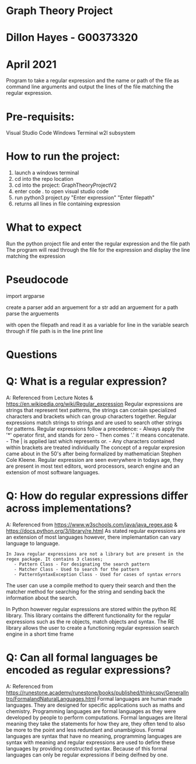 # Graph Theory Project 
# Dillon Hayes - G00373320
# April 2021

 Program to take a regular expression and the name or path of the file 
 as command line arguments and output the lines of the file matching the regular expression.

# Pre-requisits: 
 Visual Studio Code
 Windows Terminal 
 w2l subsystem 

# How to run the project:
 1) launch a windows terminal
 2) cd into the repo location
 3) cd into the project: GraphTheoryProjectV2
 4) enter code . to open visual studio code
 5) run python3 project.py "Enter expression" "Enter filepath"
 6) returns all lines in file containing expression

# What to expect
 Run the python project file and enter the regular expression and the file path
 The program will read through the file for the expression and display the line matching the expression

# Pseudocode 
import argparse

create a parser
add an arguement for a str
add an arguement for a path
parse the arguements

with open the filepath and read it as a variable
for line in the variable search through 
if file path is in the line
print line

# Questions
# Q: What is a regular expression?
 A: Referenced from Lecture Notes & https://en.wikipedia.org/wiki/Regular_expression
    Regular expressions are strings that represent text patterns, the strings can contain specialized characters
    and brackets which can group characters together. Regular expressions match strings to strings and are
    used to search other strings for patterns. Regular expressions follow a precedence:
       - Always apply the '*' operator first, and stands for zero
       - Then comes '.' it means concatenate.
       - The | is applied last which represents or.
       - Any characters contained within brackets are treated individually 
    The concept of a regular expresion came about in the 50's after being formalized by mathematician 
    Stephen Cole Kleene. Regular expression are seen everywhere in todays age, they are present in most 
    text editors, word processors, search engine and an extension of most software languages.
    

# Q: How do regular expressions differ across implementations?
 A: Referenced from https://www.w3schools.com/java/java_regex.asp & https://docs.python.org/3/library/re.html
    As stated regular expressions are an extension of most languages however, there implemantation can vary
    language to language. 

    In Java regular expressions are not a library but are present in the regex package. It contains 3 classes;
       - Pattern Class - For designating the search pattern 
       - Matcher Class - Used to search for the pattern
       - PatternSyntaxException Class - Used for cases of syntax errors
   The user can use a compile method to query their search and then the matcher method for searching for the
   string and sending back the information about the search.

   In Python however regular expressions are stored within the python RE library. This library contains the
   different functionality for the regular expressions such as the re objects, match objects and syntax. 
   The RE library allows the user to create a functioning regular expression search engine in a short time frame

# Q: Can all formal languages be encoded as regular expressions?
 A: Referenced from https://runestone.academy/runestone/books/published/thinkcspy/GeneralIntro/FormalandNaturalLanguages.html
   Formal languages are human made languages. They are designed for specific applications such as maths and 
   chemistry. Programming languages are formal languages as they were developed by people to perform computations.
   Formal languages are literal meaning they take the statements for how they are, they often tend to also be more    to the point and less redundant and unambigious. 
   Formal languages are syntax that have no meaning, programming languages are syntax with meaning and regular     expressions are used to define these languages by providing constructed syntax.
   Because of this formal languages can only be regular expressions if being deifned by one.